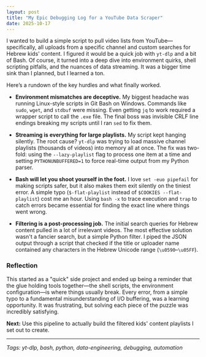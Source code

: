 ```yaml
---
layout: post
title: "My Epic Debugging Log for a YouTube Data Scraper"
date: 2025-10-17
---
```


I wanted to build a simple script to pull video lists from YouTube—specifically, all uploads from a specific channel and custom searches for Hebrew kids' content. I figured it would be a quick job with `yt-dlp` and a bit of Bash. Of course, it turned into a deep dive into environment quirks, shell scripting pitfalls, and the nuances of data streaming. It was a bigger time sink than I planned, but I learned a ton.

Here’s a rundown of the key hurdles and what finally worked.

*   **Environment mismatches are deceptive.** My biggest headache was running Linux-style scripts in Git Bash on Windows. Commands like `sudo`, `wget`, and `stdbuf` were missing. Even getting `jq` to work required a wrapper script to call the `.exe` file. The final boss was invisible CRLF line endings breaking my scripts until I ran `sed` to fix them.

*   **Streaming is everything for large playlists.** My script kept hanging silently. The root cause? `yt-dlp` was trying to load massive channel playlists (thousands of videos) into memory all at once. The fix was two-fold: using the `--lazy-playlist` flag to process one item at a time and setting `PYTHONUNBUFFERED=1` to force real-time output from my Python parser.

*   **Bash will let you shoot yourself in the foot.** I love `set -euo pipefail` for making scripts safer, but it also makes them exit silently on the tiniest error. A simple typo (`$-flat-playlist` instead of `$COOKIES --flat-playlist`) cost me an hour. Using `bash -x` to trace execution and `trap` to catch errors became essential for finding the exact line where things went wrong.

*   **Filtering is a post-processing job.** The initial search queries for Hebrew content pulled in a lot of irrelevant videos. The most effective solution wasn't a fancier search, but a simple Python filter. I piped the JSON output through a script that checked if the title or uploader name contained any characters in the Hebrew Unicode range (`\u0590`–`\u05FF`).

### Reflection

This started as a "quick" side project and ended up being a reminder that the glue holding tools together—the shell scripts, the environment configuration—is where things usually break. Every error, from a simple typo to a fundamental misunderstanding of I/O buffering, was a learning opportunity. It was frustrating, but solving each piece of the puzzle was incredibly satisfying.

**Next:** Use this pipeline to actually build the filtered kids' content playlists I set out to create.

---
*Tags: yt-dlp, bash, python, data-engineering, debugging, automation*

